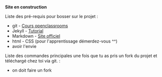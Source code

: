 **Site en construction**

Liste des pré-requis pour bosser sur le projet :
- git - [Cours openclassrooms](https://openclassrooms.com/fr/courses/2342361-gerez-votre-code-avec-git-et-github?status=published)
- Jekyll - [Tutorial](https://jekyllrb.com/docs/step-by-step/01-setup/)
- Markdown - [Site officiel](https://www.markdownguide.org/getting-started)
- html - CSS (pour l'apprentissage démerdez-vous ^^)
- avoir l'envie

Liste des commandes principales une fois que tu as pris un fork du projet et téléchargé chez toi via git.  :
- on doit faire un fork

